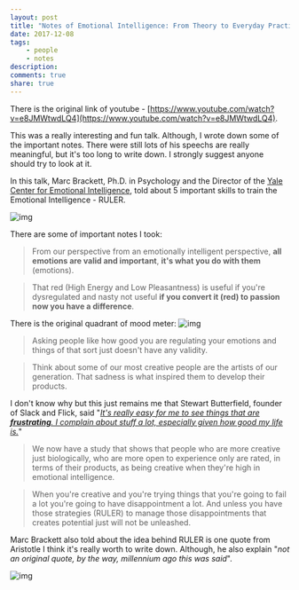 ```yaml
---
layout: post
title: "Notes of Emotional Intelligence: From Theory to Everyday Practice by Marc Brackett"
date: 2017-12-08
tags: 
    - people
    - notes
description:
comments: true
share: true
---
```


There is the original link of youtube - [https://www.youtube.com/watch?v=e8JMWtwdLQ4](https://www.youtube.com/watch?v=e8JMWtwdLQ4).

This was a really interesting and fun talk. Although, I wrote down some of the important notes. There were still lots of his speechs are really meaningful, but it's too long to write down. I strongly suggest anyone should try to look at it.

In this talk, Marc Brackett, Ph.D. in Psychology and the Director of the [Yale Center for Emotional Intelligence](http://ei.yale.edu/), told about 5 important skills to train the Emotional Intelligence - RULER.

![img](http://ei.yale.edu/wp-content/uploads/2013/06/EI_DEFINITION_03-1024x512.jpg)

There are some of important notes I took:

> From our perspective from an emotionally intelligent perspective, **all emotions are valid and important**, **it's what you do with them** (emotions).

> That red (High Energy and Low Pleasantness) is useful if you're dysregulated and nasty not useful **if you convert it (red) to passion now you have a difference**.

There is the original quadrant of mood meter:
![img](https://i.imgur.com/trAWNKY.jpg)


> Asking people like how good you are regulating your emotions and things of that sort just doesn't have any validity.

> Think about some of our most creative people are the artists of our generation. That sadness is what inspired them to develop their products.

I don't know why but this just remains me that Stewart Butterfield, founder of Slack and Flick, said "*[It's really easy for me to see things that are **frustrating**. I complain about stuff a lot, especially given how good my life is.](https://www.youtube.com/watch?v=zsBjAuexPq4)*"

> We now have a study that shows that people who are more creative just biologically, who are more open to experience only are rated, in terms of their products, as being creative when they're high in emotional intelligence.

> When you're creative and you're trying things that you're going to fail a lot you're going to have disappointment a lot. And unless you have those strategies (RULER) to manage those disappointments that creates potential just will not be unleashed.

Marc Brackett also told about the idea behind RULER is one quote from Aristotle I think it's really worth to write down. Although, he also explain "*not an original quote, by the way, millennium ago this was said*".
 
![img](https://pbs.twimg.com/media/CIx4FVEWwAMk5o5.jpg)
